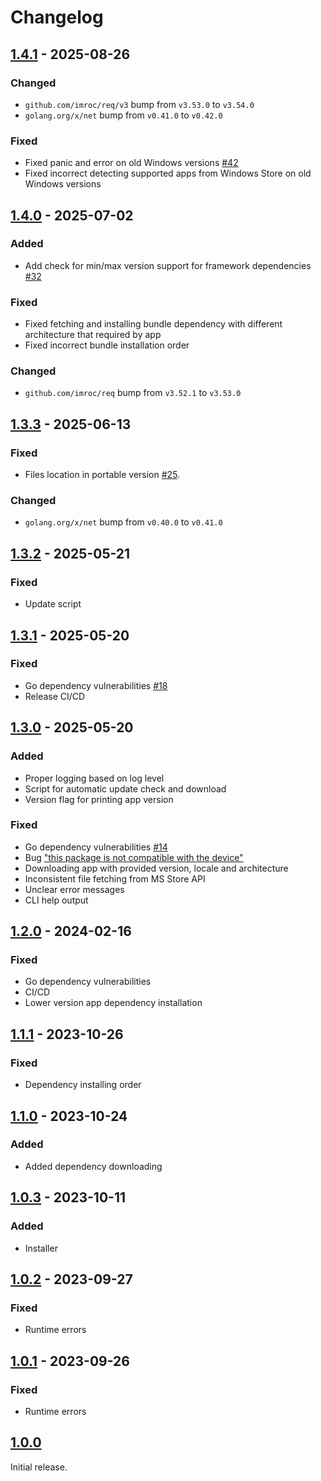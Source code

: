 # Changelog

## [1.4.1] - 2025-08-26

### Changed

- `github.com/imroc/req/v3` bump from `v3.53.0` to `v3.54.0`
- `golang.org/x/net` bump from `v0.41.0` to `v0.42.0`

### Fixed

- Fixed panic and error on old Windows versions [#42](https://github.com/blbrdv/ezstore/issues/42)
- Fixed incorrect detecting supported apps from Windows Store on old Windows versions 

## [1.4.0] - 2025-07-02

### Added

- Add check for min/max version support for framework dependencies [#32](https://github.com/blbrdv/ezstore/issues/32)

### Fixed

- Fixed fetching and installing bundle dependency with different architecture that required by app
- Fixed incorrect bundle installation order

### Changed

- `github.com/imroc/req` bump from `v3.52.1` to `v3.53.0`

## [1.3.3] - 2025-06-13

### Fixed

- Files location in portable version [#25](https://github.com/blbrdv/ezstore/issues/25).

### Changed

- `golang.org/x/net` bump from `v0.40.0` to `v0.41.0`

## [1.3.2] - 2025-05-21

### Fixed

- Update script

## [1.3.1] - 2025-05-20

### Fixed

- Go dependency vulnerabilities [#18](https://github.com/blbrdv/ezstore/pull/18)
- Release CI/CD

## [1.3.0] - 2025-05-20

### Added

- Proper logging based on log level
- Script for automatic update check and download
- Version flag for printing app version

### Fixed

- Go dependency vulnerabilities [#14](https://github.com/blbrdv/ezstore/pull/14)
- Bug ["this package is not compatible with the device"](https://github.com/blbrdv/ezstore/issues/12)
- Downloading app with provided version, locale and architecture
- Inconsistent file fetching from MS Store API
- Unclear error messages
- CLI help output

## [1.2.0] - 2024-02-16

### Fixed

- Go dependency vulnerabilities
- CI/CD
- Lower version app dependency installation

## [1.1.1] - 2023-10-26

### Fixed

- Dependency installing order

## [1.1.0] - 2023-10-24

### Added

- Added dependency downloading

## [1.0.3] - 2023-10-11

### Added

- Installer

## [1.0.2] - 2023-09-27

### Fixed

- Runtime errors

## [1.0.1] - 2023-09-26

### Fixed

- Runtime errors

## [1.0.0]

Initial release.

[1.4.1]: https://github.com/blbrdv/ezstore/releases/tag/v1.4.1
[1.4.0]: https://github.com/blbrdv/ezstore/releases/tag/v1.4.0
[1.3.3]: https://github.com/blbrdv/ezstore/releases/tag/v1.3.3
[1.3.2]: https://github.com/blbrdv/ezstore/releases/tag/v1.3.2
[1.3.1]: https://github.com/blbrdv/ezstore/releases/tag/v1.3.1
[1.3.0]: https://github.com/blbrdv/ezstore/releases/tag/v1.3.0
[1.2.0]: https://github.com/blbrdv/ezstore/releases/tag/v1.2.0
[1.1.1]: https://github.com/blbrdv/ezstore/releases/tag/v1.1.1
[1.1.0]: https://github.com/blbrdv/ezstore/releases/tag/v1.1.0
[1.0.3]: https://github.com/blbrdv/ezstore/releases/tag/v1.0.3
[1.0.2]: https://github.com/blbrdv/ezstore/releases/tag/v1.0.2
[1.0.1]: https://github.com/blbrdv/ezstore/releases/tag/v1.0.1
[1.0.0]: https://github.com/blbrdv/ezstore/releases/tag/v1.0.0
